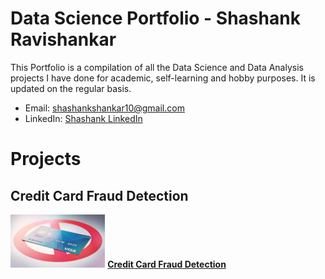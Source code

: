 # Data Science Portfolio - Shashank Ravishankar

This Portfolio is a compilation of all the Data Science and Data Analysis projects I have done for academic, self-learning and hobby purposes. It is updated on the regular basis.

   * Email: shashankshankar10@gmail.com
   * LinkedIn: [Shashank LinkedIn](https://www.linkedin.com/in/shashank-ravishankarutd/)

# Projects

## Credit Card Fraud Detection

<img src="https://github.com/Shashank1998-code/Portfolio/blob/main/Images/Creditcard.jpg" width=30% height=30%> **[Credit Card Fraud Detection](https://github.com/archd3sai/Customer-Survival-Analysis-and-Churn-Prediction)**

